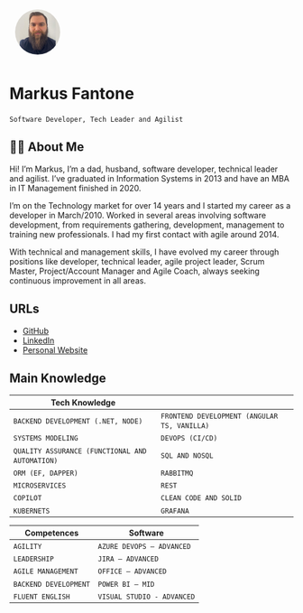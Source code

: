 
<img style="float:center;border-radius:50%;width:80px;padding:10px" src="me.jpg" />

# Markus Fantone
`Software Developer, Tech Leader and Agilist`

## :raising_hand_man: About Me

Hi! I’m Markus, I’m a dad, husband, software developer, technical leader and agilist. I’ve graduated in Information Systems in 2013 and have an MBA in IT Management finished in 2020.

I’m on the Technology market for over 14 years and
I started my career as a developer in March/2010. Worked in several areas involving software development, from requirements gathering, development, management to training new professionals. I had my first contact with agile around 2014.

With technical and management skills, I have evolved my career through positions like developer, technical leader, agile project leader, Scrum Master, Project/Account Manager and Agile Coach, always seeking continuous improvement in all areas. 


## URLs
- [GitHub](https://github.com/markusfantone)
- [LinkedIn](https://www.linkedin.com/in/markus-fantone/)
- [Personal Website](http://markusfantone.com)

## Main Knowledge

|Tech Knowledge |  |
|-|-|
| `BACKEND DEVELOPMENT (.NET, NODE)` | `FRONTEND DEVELOPMENT (ANGULAR TS, VANILLA)` |
| `SYSTEMS MODELING` | `DEVOPS (CI/CD)` |
| `QUALITY ASSURANCE (FUNCTIONAL AND AUTOMATION)` | `SQL AND NOSQL` |
| `ORM (EF, DAPPER)` | `RABBITMQ` |
| `MICROSERVICES` | `REST` |
| `COPILOT` | `CLEAN CODE AND SOLID` |
| `KUBERNETS`| `GRAFANA`|

| Competences | Software |
|-|-|
|`AGILITY`| `AZURE DEVOPS – ADVANCED` |
|`LEADERSHIP`| `JIRA – ADVANCED` |
|`AGILE MANAGEMENT`| `OFFICE – ADVANCED` |
|`BACKEND DEVELOPMENT`| `POWER BI – MID` |
|`FLUENT ENGLISH`| `VISUAL STUDIO - ADVANCED` |